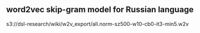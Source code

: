 word2vec skip-gram model for Russian language 
--------------------------------------------
s3://dsl-research/wiki/w2v_export/all.norm-sz500-w10-cb0-it3-min5.w2v

